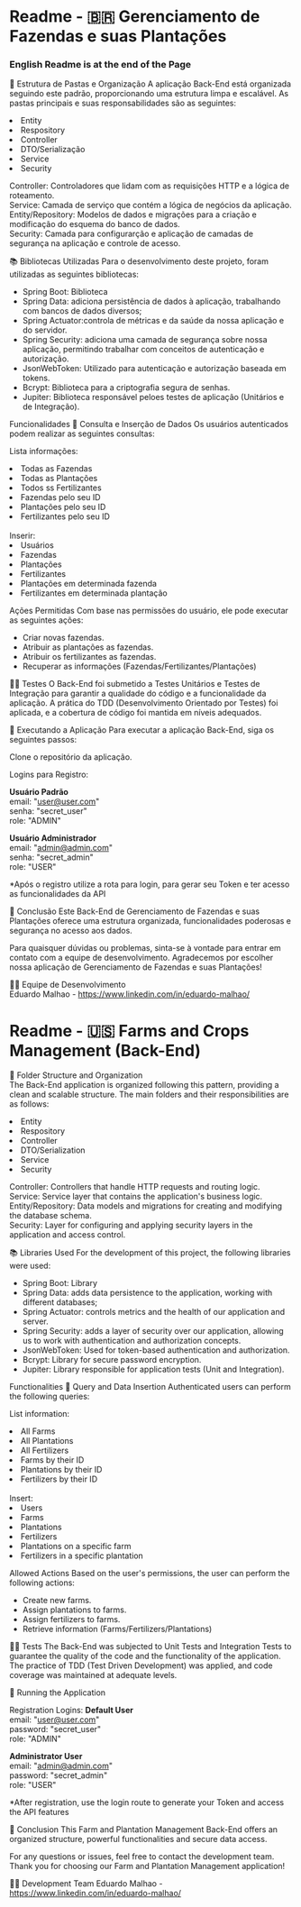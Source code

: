 # Readme - 🇧🇷 Gerenciamento de Fazendas e suas Plantações #
<h3>English Readme is at the end of the Page</h3>

📂 Estrutura de Pastas e Organização
A aplicação Back-End está organizada seguindo este padrão, proporcionando uma estrutura limpa e escalável. As pastas principais e suas responsabilidades são as seguintes:
<li>Entity</li>
<li>Respository</li>
<li>Controller</li>
<li>DTO/Serialização</li>
<li>Service</li>
<li>Security</li>

Controller: Controladores que lidam com as requisições HTTP e a lógica de roteamento.  
Service: Camada de serviço que contém a lógica de negócios da aplicação.  
Entity/Repository: Modelos de dados e migrações para a criação e modificação do esquema do banco de dados.  
Security: Camada para configurarção e aplicação de camadas de segurança na aplicação e controle de acesso.  

📚 Bibliotecas Utilizadas
Para o desenvolvimento deste projeto, foram utilizadas as seguintes bibliotecas:

* Spring Boot: Biblioteca
* Spring Data: adiciona persistência de dados à aplicação, trabalhando com bancos de dados diversos;
* Spring Actuator:controla de métricas e da saúde da nossa aplicação e do servidor.
* Spring Security: adiciona uma camada de segurança sobre nossa aplicação, permitindo trabalhar com conceitos de autenticação e autorização.
* JsonWebToken: Utilizado para autenticação e autorização baseada em tokens.
* Bcrypt: Biblioteca para a criptografia segura de senhas.
* Jupiter: Biblioteca responsável peloes testes de aplicação (Unitários e de Integração).


Funcionalidades
📑 Consulta e Inserção de Dados
Os usuários autenticados podem realizar as seguintes consultas:

Lista informações:  
  <li>Todas as Fazendas</li>  
  <li>Todas as Plantações</li>  
  <li>Todos ss Fertilizantes</li>  
  <li>Fazendas pelo seu ID</li>  
  <li>Plantações pelo seu ID</li>  
  <li>Fertilizantes pelo seu ID</li>
<br>
Inserir:
  <li>Usuários</li>  
  <li>Fazendas</li>  
  <li>Plantações</li>  
  <li>Fertilizantes</li>  
  <li>Plantações em determinada fazenda</li>
  <li>Fertilizantes em determinada plantação</li>

Ações Permitidas
Com base nas permissões do usuário, ele pode executar as seguintes ações:

* Criar novas fazendas.  
* Atribuir as plantações as fazendas.  
* Atribuir os fertilizantes as fazendas.  
* Recuperar as informações (Fazendas/Fertilizantes/Plantações)  

👨‍🔬 Testes
O Back-End foi submetido a Testes Unitários e Testes de Integração para garantir a qualidade do código e a funcionalidade da aplicação. A prática do TDD (Desenvolvimento Orientado por Testes) foi aplicada, e a cobertura de código foi mantida em níveis adequados.

📱 Executando a Aplicação
Para executar a aplicação Back-End, siga os seguintes passos:

Clone o repositório da aplicação.  
<!-- * Na pasta raíz faça: `mvn install -DskipTests`  
* Inicialize o Docker: `docker build -t agriculture`  
* Inicialize o container: `docker run -p 8080 agriculture`  

__Sua aplicação estará pronta para uso em sua IDE (Insomnia)__  -->
Logins para Registro:  

__Usuário Padrão__  
email: "user@user.com"  
senha: "secret_user"  
role: "ADMIN"  

__Usuário Administrador__  
email: "admin@admin.com"  
senha: "secret_admin"  
role: "USER"  

*Após o registro utilize a rota para login, para gerar seu Token e ter acesso as funcionalidades da API  

📍 Conclusão
Este Back-End de Gerenciamento de Fazendas e suas Plantações oferece uma estrutura organizada, funcionalidades poderosas e segurança no acesso aos dados.

Para quaisquer dúvidas ou problemas, sinta-se à vontade para entrar em contato com a equipe de desenvolvimento.
Agradecemos por escolher nossa aplicação de Gerenciamento de Fazendas e suas Plantações!

🧑‍💻 Equipe de Desenvolvimento  
Eduardo Malhao - https://www.linkedin.com/in/eduardo-malhao/  

# Readme - 🇺🇸 Farms and Crops Management (Back-End) #

📂 Folder Structure and Organization  
The Back-End application is organized following this pattern, providing a clean and scalable structure. The main folders and their responsibilities are as follows:
<li>Entity</li>
<li>Respository</li>
<li>Controller</li>
<li>DTO/Serialization</li>
<li>Service</li>
<li>Security</li>

Controller: Controllers that handle HTTP requests and routing logic.  
Service: Service layer that contains the application's business logic.  
Entity/Repository: Data models and migrations for creating and modifying the database schema.  
Security: Layer for configuring and applying security layers in the application and access control.  

📚 Libraries Used
For the development of this project, the following libraries were used:

* Spring Boot: Library
* Spring Data: adds data persistence to the application, working with different databases;
* Spring Actuator: controls metrics and the health of our application and server.
* Spring Security: adds a layer of security over our application, allowing us to work with authentication and authorization concepts.
* JsonWebToken: Used for token-based authentication and authorization.
* Bcrypt: Library for secure password encryption.
* Jupiter: Library responsible for application tests (Unit and Integration).


Functionalities
📑 Query and Data Insertion
Authenticated users can perform the following queries:

List information:
  <li>All Farms</li>
  <li>All Plantations</li>
  <li>All Fertilizers</li>
  <li>Farms by their ID</li>
  <li>Plantations by their ID</li>
  <li>Fertilizers by their ID</li>
<br>
Insert:
  <li>Users</li>
  <li>Farms</li>
  <li>Plantations</li>
  <li>Fertilizers</li>
  <li>Plantations on a specific farm</li>
  <li>Fertilizers in a specific plantation</li>

Allowed Actions
Based on the user's permissions, the user can perform the following actions:

* Create new farms.
* Assign plantations to farms.
* Assign fertilizers to farms.
* Retrieve information (Farms/Fertilizers/Plantations)

👨‍🔬 Tests
The Back-End was subjected to Unit Tests and Integration Tests to guarantee the quality of the code and the functionality of the application. The practice of TDD (Test Driven Development) was applied, and code coverage was maintained at adequate levels.

📱 Running the Application
 <!-- To run the Back-End application, follow these steps:

Clone the application repository.
* In the root folder do: `mvn install -DskipTests`
* Initialize Docker: `docker build -t agriculture`
* Initialize the container: `docker run -p 8080 agriculture`

__Your application will be ready to use in your IDE (Insomnia)__ -->

Registration Logins:
__Default User__  
email: "user@user.com"  
password: "secret_user"  
role: "ADMIN"  

__Administrator User__  
email: "admin@admin.com"  
password: "secret_admin"  
role: "USER"  

*After registration, use the login route to generate your Token and access the API features

📍 Conclusion
This Farm and Plantation Management Back-End offers an organized structure, powerful functionalities and secure data access.

For any questions or issues, feel free to contact the development team.
Thank you for choosing our Farm and Plantation Management application!

🧑‍💻 Development Team
Eduardo Malhao - https://www.linkedin.com/in/eduardo-malhao/
